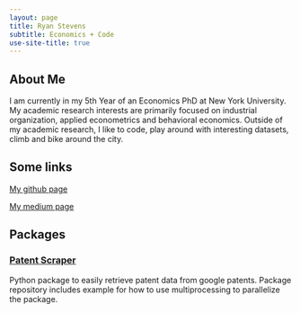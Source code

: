 ```yaml
---
layout: page
title: Ryan Stevens
subtitle: Economics + Code
use-site-title: true
---
```


## About Me

I am currently in my 5th Year of an Economics PhD at New York University. My academic research interests are primarily focused on industrial organization, applied econometrics and behavioral economics. Outside of my academic research, I like to code, play around with interesting datasets, climb and bike around the city.

## Some links

[My github page](https://github.com/ryanlstevens/)

[My medium page](https://medium.com/@ryan.louis.stevens)

## Packages

### [Patent Scraper](https://pypi.org/project/google-patent-scraper/)

Python package to easily retrieve patent data from google patents. Package repository includes example for how to use multiprocessing to parallelize the package. 


